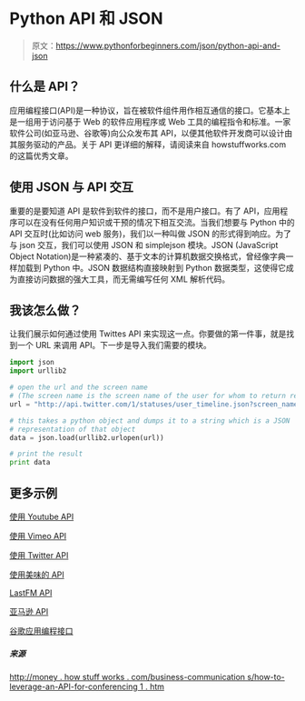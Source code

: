 # Python API 和 JSON

> 原文：<https://www.pythonforbeginners.com/json/python-api-and-json>

## 什么是 API？

应用编程接口(API)是一种协议，旨在被软件组件用作相互通信的接口。它基本上是一组用于访问基于 Web 的软件应用程序或 Web 工具的编程指令和标准。一家软件公司(如亚马逊、谷歌等)向公众发布其 API，以便其他软件开发商可以设计由其服务驱动的产品。关于 API 更详细的解释，请阅读来自 howstuffworks.com 的这篇优秀文章。

## 使用 JSON 与 API 交互

重要的是要知道 API 是软件到软件的接口，而不是用户接口。有了 API，应用程序可以在没有任何用户知识或干预的情况下相互交流。当我们想要与 Python 中的 API 交互时(比如访问 web 服务)，我们以一种叫做 JSON 的形式得到响应。为了与 json 交互，我们可以使用 JSON 和 simplejson 模块。JSON (JavaScript Object Notation)是一种紧凑的、基于文本的计算机数据交换格式，曾经像字典一样加载到 Python 中。JSON 数据结构直接映射到 Python 数据类型，这使得它成为直接访问数据的强大工具，而无需编写任何 XML 解析代码。

## 我该怎么做？

让我们展示如何通过使用 Twittes API 来实现这一点。你要做的第一件事，就是找到一个 URL 来调用 API。下一步是导入我们需要的模块。

```py
import json
import urllib2

# open the url and the screen name 
# (The screen name is the screen name of the user for whom to return results for)
url = "http://api.twitter.com/1/statuses/user_timeline.json?screen_name=python"

# this takes a python object and dumps it to a string which is a JSON
# representation of that object
data = json.load(urllib2.urlopen(url))

# print the result
print data
```

## 更多示例

[使用 Youtube API](https://www.pythonforbeginners.com/api/using-the-youtube-api "youtube")

[使用 Vimeo API](https://www.pythonforbeginners.com/api/how-to-use-the-vimeo-api-in-python "vimeo")

[使用 Twitter API](https://www.pythonforbeginners.com/code-snippets-source-code/tweet-search-with-python "twitter")

[使用美味的 API](http://www.michael-noll.com/projects/delicious-python-api/ "delicious")

[LastFM API](https://www.last.fm/api "lastfm")

[亚马逊 API](https://aws.amazon.com/code/Python?browse=1 "Amazon")

[谷歌应用编程接口](https://developers.google.com/maps/ "google")

##### 来源

[http://money . how stuff works . com/business-communication s/how-to-leverage-an-API-for-conferencing 1 . htm](http://money.howstuffworks.com/business-communications/how-to-leverage-an-api-for-conferencing1.htm "howto")